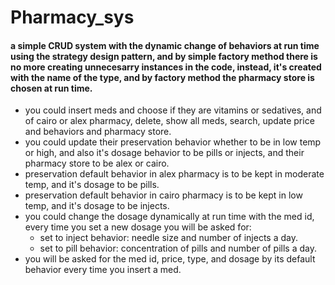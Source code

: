 # Pharmacy_sys
#### a simple CRUD system with the dynamic change of behaviors at run time using the strategy design pattern, and by simple factory method there is no more creating unnecesarry instances in the code, instead, it's created with the name of the type, and by factory method the pharmacy store is chosen at run time.
* you could insert meds and choose if they are vitamins or sedatives, and of cairo or alex pharmacy, delete, show all meds, search, update price and behaviors and pharmacy store.
* you could update their preservation behavior whether to be in low temp or high, and also it's dosage behavior to be pills or injects, and their pharmacy store to be alex or cairo.
* preservation default behavior in alex pharmacy is to be kept in moderate temp, and it's dosage to be pills.
* preservation default behavior in cairo pharmacy is to be kept in low temp, and it's dosage to be injects.
* you could change the dosage dynamically at run time with the med id, every time you set a new dosage you will be asked for:
  - set to inject behavior: needle size and number of injects a day.
  - set to pill behavior: concentration of pills and number of pills a day.
* you will be asked for the med id, price, type, and dosage by its default behavior every time you insert a med.
